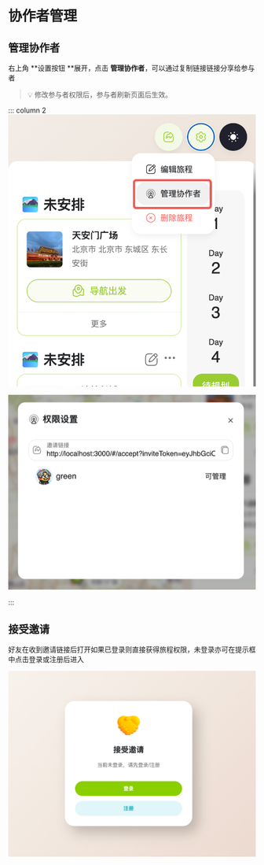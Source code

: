 # 协作者管理
## 管理协作者


右上角 **设置按钮 **展开，点击 **管理协作者**，可以通过复制链接链接分享给参与者

> 💡 修改参与者权限后，参与者刷新页面后生效。



::: column 2
![Image](/images/image_1f284f1f-4186-8041-b63f-f9eba9c5adc5.png)


![Image](/images/image_1f284f1f-4186-80ce-ba70-f3b526f944c7.png)


:::

## 接受邀请


好友在收到邀请链接后打开如果已登录则直接获得旅程权限，未登录亦可在提示框中点击登录或注册后进入

![Image](/images/964cff7f-6bf0-43b8-9b5c-e98f67f47ea8_a3964571-bc4e-4f40-a05c-eb96dad6d084.png)

